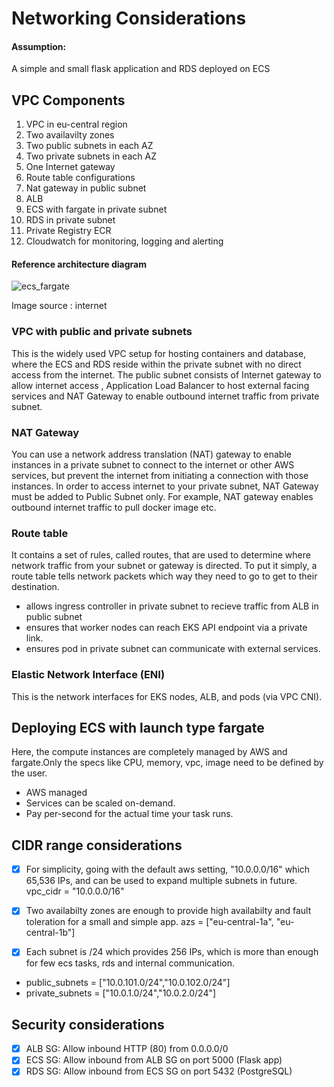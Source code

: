 
# Networking Considerations

#### Assumption:
A simple and small flask application and RDS deployed on ECS

## VPC Components
1. VPC in eu-central region
2. Two availavilty zones
3. Two public subnets in each AZ
4. Two private subnets in each AZ
5. One Internet gateway
6. Route table configurations 
7. Nat gateway in public subnet
8. ALB
9. ECS with fargate in private subnet
10. RDS in private subnet
11. Private Registry ECR
12. Cloudwatch for monitoring, logging and alerting

#### Reference architecture diagram

![ecs_fargate](https://github.com/user-attachments/assets/369129bd-2a0d-4818-8387-8ca47e5cce61)

Image source : internet

### VPC with public and private subnets
This is the widely used VPC setup for hosting containers and database, where the ECS and RDS reside within the private subnet with no direct access from the internet. The public subnet consists of Internet gateway to allow internet access , Application Load Balancer to host external facing services and NAT Gateway to enable outbound internet traffic from private subnet.

### NAT Gateway
You can use a network address translation (NAT) gateway to enable instances in a private subnet to connect to the internet or other AWS services, but prevent the internet from initiating a connection with those instances. In order to access internet to your private subnet, NAT Gateway must be added to Public Subnet only. For example, NAT gateway enables outbound internet traffic to pull docker image etc.

### Route table 
It contains a set of rules, called routes, that are used to determine where network traffic from your subnet or gateway is directed. To put it simply, a route table tells network packets which way they need to go to get to their destination.
- allows ingress controller in private subnet to recieve traffic from ALB in public subnet
- ensures that worker nodes can reach EKS API endpoint via a private link.
- ensures pod in private subnet can communicate with external services.

### Elastic Network Interface (ENI)
This is the network interfaces for EKS nodes, ALB, and pods (via VPC CNI).


## Deploying ECS with launch type fargate
Here, the compute instances are completely managed by AWS and fargate.Only the specs like CPU, memory, vpc, image need to be defined by the user. 
- AWS managed
- Services can be scaled on-demand.
- Pay per-second for the actual time your task runs.



 ## CIDR range considerations
- [x]  For simplicity, going with the default aws setting, "10.0.0.0/16" which 65,536 IPs, and can be used to expand multiple subnets in future.
vpc_cidr  = "10.0.0.0/16"

- [x]  Two availabilty zones are enough to provide high availabilty and fault toleration for a small and simple app.
azs  = ["eu-central-1a", "eu-central-1b"]   

- [x]  Each subnet is /24 which provides 256 IPs, which is more than enough for few ecs tasks, rds and internal communication.
  - public_subnets = ["10.0.101.0/24","10.0.102.0/24"]   
  - private_subnets = ["10.0.1.0/24","10.0.2.0/24"]        



## Security considerations
- [x]  ALB SG: Allow inbound HTTP (80) from 0.0.0.0/0
- [x]  ECS SG: Allow inbound from ALB SG on port 5000 (Flask app)
- [x]  RDS SG: Allow inbound from ECS SG on port 5432 (PostgreSQL) 
